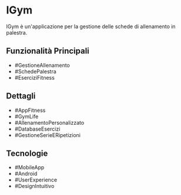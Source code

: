 # IGym

IGym è un'applicazione per la gestione delle schede di allenamento in palestra.

## Funzionalità Principali
- #GestioneAllenamento
- #SchedePalestra
- #EserciziFitness

## Dettagli
- #AppFitness
- #GymLife
- #AllenamentoPersonalizzato
- #DatabaseEsercizi
- #GestioneSerieERipetizioni

## Tecnologie
- #MobileApp
- #Android
- #UserExperience
- #DesignIntuitivo
